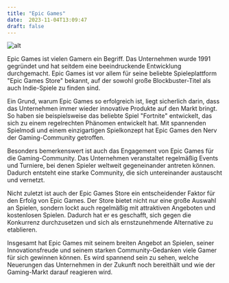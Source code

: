 ```yaml
---
title: "Epic Games"
date:  2023-11-04T13:09:47
draft: false
---
```



![alt](../../images/Epic-Games.jpg)

Epic Games ist vielen Gamern ein Begriff. Das Unternehmen wurde 1991 gegründet und hat seitdem eine beeindruckende Entwicklung durchgemacht. Epic Games ist vor allem für seine beliebte Spieleplattform "Epic Games Store" bekannt, auf der sowohl große Blockbuster-Titel als auch Indie-Spiele zu finden sind.

Ein Grund, warum Epic Games so erfolgreich ist, liegt sicherlich darin, dass das Unternehmen immer wieder innovative Produkte auf den Markt bringt. So haben sie beispielsweise das beliebte Spiel "Fortnite" entwickelt, das sich zu einem regelrechten Phänomen entwickelt hat. Mit spannenden Spielmodi und einem einzigartigen Spielkonzept hat Epic Games den Nerv der Gaming-Community getroffen.

Besonders bemerkenswert ist auch das Engagement von Epic Games für die Gaming-Community. Das Unternehmen veranstaltet regelmäßig Events und Turniere, bei denen Spieler weltweit gegeneinander antreten können. Dadurch entsteht eine starke Community, die sich untereinander austauscht und vernetzt.

Nicht zuletzt ist auch der Epic Games Store ein entscheidender Faktor für den Erfolg von Epic Games. Der Store bietet nicht nur eine große Auswahl an Spielen, sondern lockt auch regelmäßig mit attraktiven Angeboten und kostenlosen Spielen. Dadurch hat er es geschafft, sich gegen die Konkurrenz durchzusetzen und sich als ernstzunehmende Alternative zu etablieren.

Insgesamt hat Epic Games mit seinem breiten Angebot an Spielen, seiner Innovationsfreude und seinem starken Community-Gedanken viele Gamer für sich gewinnen können. Es wird spannend sein zu sehen, welche Neuerungen das Unternehmen in der Zukunft noch bereithält und wie der Gaming-Markt darauf reagieren wird.